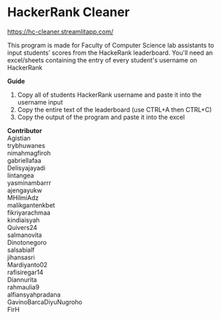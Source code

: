 # HackerRank Cleaner
https://hc-cleaner.streamlitapp.com/

This program is made for Faculty of Computer Science lab assistants to input students’ scores from the HackeRank leaderboard. You'll need an excel/sheets containing the entry of every student's username on HackerRank

**Guide**
1. Copy all of students HackerRank username and paste it into the username input
2. Copy the entire text of the leaderboard (use CTRL+A then CTRL+C)
3. Copy the output of the program and paste it into the excel

**Contributor**<br/>
Agistian<br/>
trybhuwanes<br/>
nimahmagfiroh<br/>
gabriellafaa<br/>
Delisyajayadi<br/>
lintangea<br/>
yasminambarrr<br/>
ajengayukw<br/>
MHilmiAdz<br/>
malikgantenkbet<br/>
fikriyarachmaa<br/>
kindiaisyah<br/>
Quivers24<br/>
salmanovita<br/>
Dinotonegoro<br/>
salsabialf<br/>
jihansasri<br/>
Mardiyanto02<br/>
rafisiregar14<br/>
Diannurita<br/>
rahmaulia9<br/>
alfiansyahpradana<br/>
GavinoBarcaDiyuNugroho<br/>
FirH
